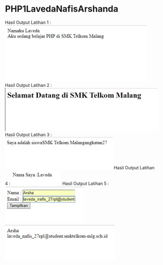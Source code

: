 # PHP1LavedaNafisArshanda
Hasil Output Latihan 1 :
![alt text](https://github.com/LavedaNafisArshanda/PHP1LavedaNafisArshanda/blob/master/1.JPG)
Hasil Output Latihan 2 :
![alt text](https://github.com/LavedaNafisArshanda/PHP1LavedaNafisArshanda/blob/master/2.JPG)
Hasil Output Latihan 3 :
![alt text](https://github.com/LavedaNafisArshanda/PHP1LavedaNafisArshanda/blob/master/3.JPG)
Hasil Output Latihan 4 :
![alt text](https://github.com/LavedaNafisArshanda/PHP1LavedaNafisArshanda/blob/master/4.JPG)
Hasil Output Latihan 5 :
![alt text](https://github.com/LavedaNafisArshanda/PHP1LavedaNafisArshanda/blob/master/5.JPG)
![alt text](https://github.com/LavedaNafisArshanda/PHP1LavedaNafisArshanda/blob/master/6.JPG)

